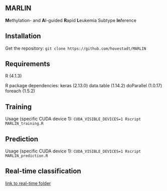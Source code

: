 ## MARLIN

**M**ethylation- and **A**I-guided **R**apid **L**eukemia Subtype **In**ference

## Installation

Get the repository: `git clone https://github.com/hovestadt/MARLIN`

## Requirements

R (4.1.3)

R package dependencies:
keras (2.13.0)
data.table (1.14.2)
doParallel (1.0.17)
foreach (1.5.2)

## Training

Usage (specific CUDA device 1): `CUDA_VISIBLE_DEVICES=1 Rscript MARLIN_training.R`

## Prediction

Usage (specific CUDA device 1): `CUDA_VISIBLE_DEVICES=1 Rscript MARLIN_prediction.R`

## Real-time classification

[link to real-time folder](README.txt)

